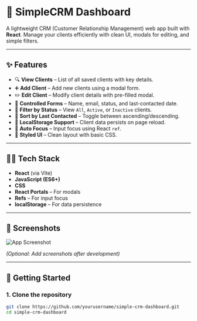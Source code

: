 # 📇 SimpleCRM Dashboard

A lightweight CRM (Customer Relationship Management) web app built with **React**. Manage your clients efficiently with clean UI, modals for editing, and simple filters.

---

## ✨ Features

- 🔍 **View Clients** – List of all saved clients with key details.
- ➕ **Add Client** – Add new clients using a modal form.
- ✏️ **Edit Client** – Modify client details with pre-filled modal.
- 🧾 **Controlled Forms** – Name, email, status, and last-contacted date.
- 📂 **Filter by Status** – View `All`, `Active`, or `Inactive` clients.
- 📅 **Sort by Last Contacted** – Toggle between ascending/descending.
- 💾 **LocalStorage Support** – Client data persists on page reload.
- 🎯 **Auto Focus** – Input focus using React `ref`.
- 🎨 **Styled UI** – Clean layout with basic CSS.

---

## 🧑‍💻 Tech Stack

- **React** (via Vite)
- **JavaScript (ES6+)**
- **CSS**
- **React Portals** – For modals
- **Refs** – For input focus
- **localStorage** – For data persistence

---

## 📸 Screenshots

![App Screenshot](./assets/screenshot.png)

*(Optional: Add screenshots after development)*

---

## 🚀 Getting Started

### 1. Clone the repository

```bash
git clone https://github.com/yourusername/simple-crm-dashboard.git
cd simple-crm-dashboard
